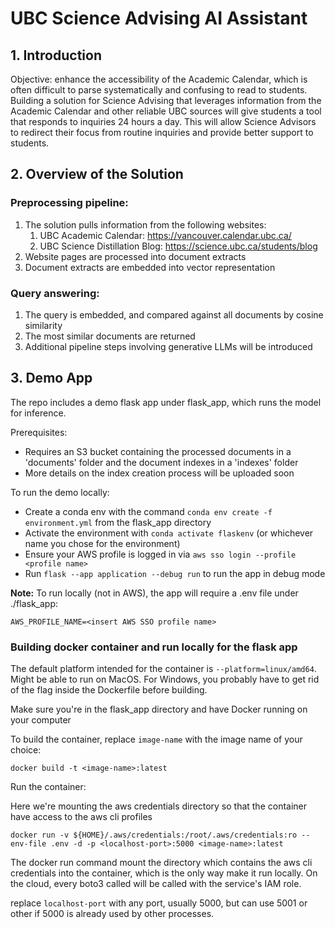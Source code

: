 # UBC Science Advising AI Assistant

## 1. Introduction
Objective: enhance the accessibility of the Academic Calendar, which is often difficult to parse systematically and confusing to read to students. Building a solution for Science Advising that leverages information from the Academic Calendar and other reliable UBC sources will give students a tool that responds to inquiries 24 hours a day. This will allow Science Advisors to redirect their focus from routine inquiries and provide better support to students. 

## 2. Overview of the Solution

### Preprocessing pipeline:

1. The solution pulls information from the following websites:
    1. UBC Academic Calendar: https://vancouver.calendar.ubc.ca/
    2. UBC Science Distillation Blog: https://science.ubc.ca/students/blog
2. Website pages are processed into document extracts
3. Document extracts are embedded into vector representation

### Query answering:

1. The query is embedded, and compared against all documents by cosine similarity
2. The most similar documents are returned
3. Additional pipeline steps involving generative LLMs will be introduced

## 3. Demo App

The repo includes a demo flask app under flask_app, which runs the model for inference.

Prerequisites:

- Requires an S3 bucket containing the processed documents in a 'documents' folder and the document indexes in a 'indexes' folder
- More details on the index creation process will be uploaded soon

To run the demo locally:
- Create a conda env with the command `conda env create -f environment.yml` from the flask_app directory
- Activate the environment with `conda activate flaskenv` (or whichever name you chose for the environment)
- Ensure your AWS profile is logged in via `aws sso login --profile <profile name>`
- Run `flask --app application --debug run` to run the app in debug mode

**Note:** To run locally (not in AWS), the app will require a .env file under ./flask_app:
```
AWS_PROFILE_NAME=<insert AWS SSO profile name>
```

### Building docker container and run locally for the flask app

The default platform intended for the container is `--platform=linux/amd64`. Might be able to run on MacOS. For Windows,
you probably have to get rid of the flag inside the Dockerfile before building.

Make sure you're in the flask_app directory and have Docker running on your computer

To build the container, replace `image-name` with the image name of your choice:

```docker
docker build -t <image-name>:latest
```

Run the container: 

Here we're mounting the aws credentials directory so that the container have access to the aws cli profiles

```docker
docker run -v ${HOME}/.aws/credentials:/root/.aws/credentials:ro --env-file .env -d -p <localhost-port>:5000 <image-name>:latest
```

The docker run command mount the directory which contains the aws cli credentials into the container, which is the only way make it run locally. On the cloud, every boto3 called will be called with the service's IAM role.

replace `localhost-port` with any port, usually 5000, but can use 5001 or other if 5000 is already used by other processes.
